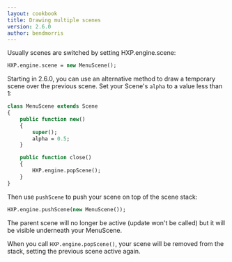 ```yaml
---
layout: cookbook
title: Drawing multiple scenes
version: 2.6.0
author: bendmorris
---
```


Usually scenes are switched by setting HXP.engine.scene:

```haxe
HXP.engine.scene = new MenuScene();
```

Starting in 2.6.0, you can use an alternative method to draw a temporary scene 
over the previous scene. Set your Scene's `alpha` to a value less than 1:

```haxe
class MenuScene extends Scene
{
    public function new()
    {
        super();
        alpha = 0.5;
    }

    public function close()
    {
        HXP.engine.popScene();
    }
}
```

Then use `pushScene` to push your scene on top of the scene stack:

```haxe
HXP.engine.pushScene(new MenuScene());
```

The parent scene will no longer be active (update won't be called) but it will 
be visible underneath your MenuScene.

When you call `HXP.engine.popScene()`, your scene will be removed from the 
stack, setting the previous scene active again.
